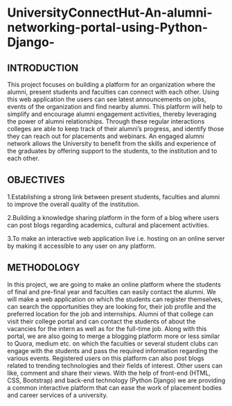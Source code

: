 # UniversityConnectHut-An-alumni-networking-portal-using-Python-Django-

## INTRODUCTION

This project focuses on building a platform for an organization where the alumni, present students and faculties can connect with each other. Using this web application the users can see latest announcements on jobs, events of the organization and find nearby alumni. This platform will help to simplify and encourage alumni engagement activities, thereby leveraging the power of alumni relationships. Through these regular interactions colleges are able to keep track of their alumni’s progress, and identify those they can reach out for placements and webinars. An engaged alumni network allows the University to benefit from the skills and experience of the graduates by offering support to the students, to the institution and to each other.


## OBJECTIVES
1.Establishing a strong link between present students, faculties and alumni to improve the overall quality of the institution.

2.Building a knowledge sharing platform in the form of a blog where users can post blogs regarding academics, cultural and placement activities.

3.To make an interactive web application live i.e. hosting on an online server by making it   accessible to any user on any platform.

## METHODOLOGY
In this project, we are going to make an online platform where the students of final and pre-final year and faculties can easily contact the alumni. We will make a web application on which the students can register themselves, can search the opportunities they are looking for, their job profile and the preferred location for the job and internships. 
Alumni of that college can visit their college portal and can contact the students of about the vacancies for the intern as well as for the full-time job. Along with this portal, we are also going to merge a blogging platform more or less similar to Quora, medium etc. on which the faculties or several student clubs can engage with the students and pass the required information regarding the various events. Registered users on this platform can also post blogs related to trending technologies and their fields of interest. Other users can like, comment and share their views.
With the help of front-end (HTML, CSS, Bootstrap) and back-end technology (Python Django) we are providing a common interactive platform that can ease the work of placement bodies and career services of a university.
